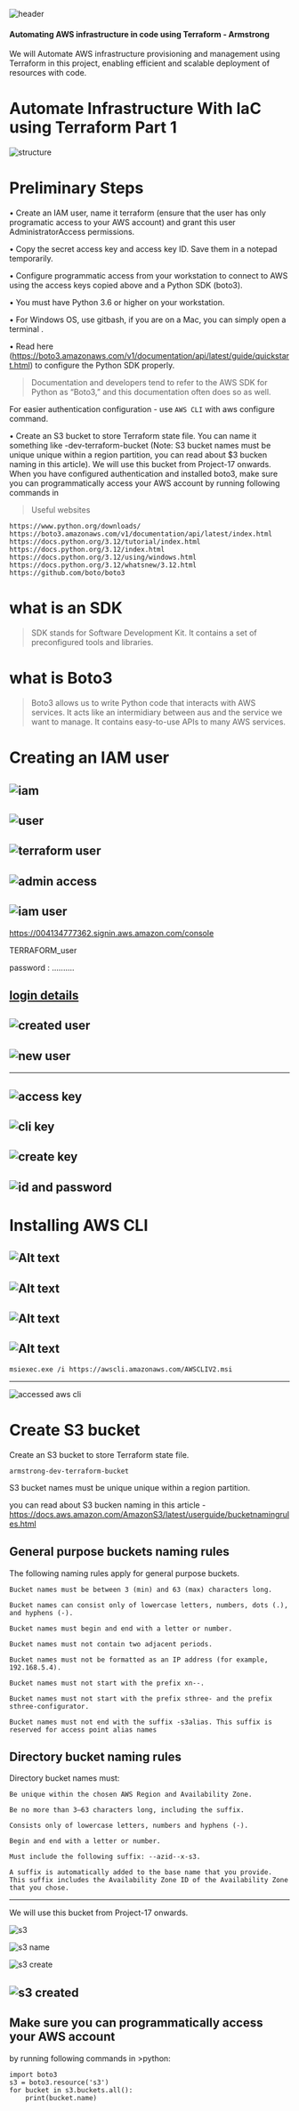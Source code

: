 ![header](<images/New Project.png>)

#### Automating AWS infrastructure in code using Terraform - Armstrong

We will Automate AWS infrastructure provisioning and management using Terraform in this project, enabling efficient and scalable deployment of resources with code.

# Automate Infrastructure With laC using Terraform Part 1

![structure](images/structure.jpg)

# Preliminary Steps

• Create an IAM user, name it terraform (ensure that the user has only programatic access to your AWS account) and grant this user AdministratorAccess permissions. 

• Copy the secret access key and access key ID. Save them in a notepad temporarily.

• Configure programmatic access from your workstation to connect to AWS using the access keys copied above and a Python SDK (boto3). 

• You must have Python 3.6 or higher on your workstation.

• For Windows OS, use gitbash, if you are on a Mac, you can simply open a terminal . 

• Read here (https://boto3.amazonaws.com/v1/documentation/api/latest/guide/quickstart.html) to configure the Python SDK properly.

> Documentation and developers tend to refer to the AWS SDK for Python as “Boto3,” and this documentation often does so as well.

For easier authentication configuration - use 
 ```AWS CLI``` with aws configure command.

• Create an S3 bucket to store Terraform state file. You can name it something like <yourname>-dev-terraform-bucket (Note: S3 bucket names must be unique unique within a region partition, you can read about $3 bucken naming in this article). We will use this bucket from Project-17 onwards.
When you have configured authentication and installed boto3, make sure you can programmatically access your AWS account by running following commands in

>Useful websites
```
https://www.python.org/downloads/
https://boto3.amazonaws.com/v1/documentation/api/latest/index.html
https://docs.python.org/3.12/tutorial/index.html
https://docs.python.org/3.12/index.html
https://docs.python.org/3.12/using/windows.html
https://docs.python.org/3.12/whatsnew/3.12.html
https://github.com/boto/boto3
```
# what is an SDK
> SDK stands for Software Development Kit. It contains a set of preconfigured tools and libraries.

# what is Boto3

> Boto3 allows us to write Python code that interacts with AWS services. It acts like an intermidiary between aus and the service we want to manage. It contains easy-to-use APIs to many AWS services.


# Creating an IAM user

![iam](<images/iam - Copy.jpg>)
---
![user](<images/user - Copy.jpg>)
---
![terraform user](<images/user terraform - Copy.jpg>)
---
![admin access](<images/admin access.jpg>)
---
![iam user](<images/iam user.jpg>)
---

https://004134777362.signin.aws.amazon.com/console

TERRAFORM_user

password : ..........

[login details](<images/iam credentials.txt>)
---
![created user](<images/user created.jpg>)
---
![new user](<images/new user.jpg>)
---
---

![access key](<images/create access key.jpg>)
---
![cli key](<images/cli access key.jpg>)
---
![create key](<images/create key.jpg>)
---
![id and password](images/id.jpg)
---


# Installing AWS CLI

![Alt text](<images/cli get started.jpg>)
---
![Alt text](<images/cli install.jpg>)
---
![Alt text](<images/run cli.jpg>)
---
![Alt text](<images/aws cli.jpg>)
---

```
msiexec.exe /i https://awscli.amazonaws.com/AWSCLIV2.msi
```
---
![accessed aws cli](images/accessed.jpg)

# Create S3 bucket

Create an S3 bucket to store Terraform state file.

```armstrong-dev-terraform-bucket```

S3 bucket names must be unique unique within a region partition.
 
you can read about S3 bucken naming in this article - 
https://docs.aws.amazon.com/AmazonS3/latest/userguide/bucketnamingrules.html


## General purpose buckets naming rules
The following naming rules apply for general purpose buckets.
```
Bucket names must be between 3 (min) and 63 (max) characters long.

Bucket names can consist only of lowercase letters, numbers, dots (.), and hyphens (-).

Bucket names must begin and end with a letter or number.

Bucket names must not contain two adjacent periods.

Bucket names must not be formatted as an IP address (for example, 192.168.5.4).

Bucket names must not start with the prefix xn--.

Bucket names must not start with the prefix sthree- and the prefix sthree-configurator.

Bucket names must not end with the suffix -s3alias. This suffix is reserved for access point alias names
```
## Directory bucket naming rules
Directory bucket names must:
```
Be unique within the chosen AWS Region and Availability Zone.

Be no more than 3–63 characters long, including the suffix.

Consists only of lowercase letters, numbers and hyphens (-).

Begin and end with a letter or number.

Must include the following suffix: --azid--x-s3.

A suffix is automatically added to the base name that you provide. This suffix includes the Availability Zone ID of the Availability Zone that you chose.
```
---


We will use this bucket from Project-17 onwards.

![s3](images/s3.jpg)

![s3 name](<images/s3 name.jpg>)

![s3 create](<images/create s3.jpg>)

![s3 created](<images/bucket created.jpg>)
---

## Make sure you can programmatically access your AWS account 

by running following commands in >python:

```
import boto3
s3 = boto3.resource('s3')
for bucket in s3.buckets.all():
    print(bucket.name)
```














